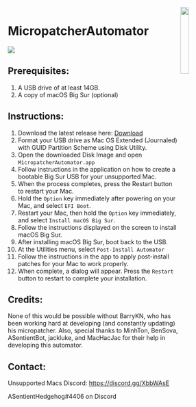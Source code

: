 <img align="right" width=20% src="https://github.com/moosethegoose2213/automator-for-barrykn-micropatcher/raw/main/MicropatcherAutomator/MicropatcherAutomator/Assets.xcassets/AppIcon.appiconset/512.png">

# MicropatcherAutomator

<img src="https://user-images.githubusercontent.com/37860569/103453837-a7810c80-4d10-11eb-82e9-31e1b026482e.png">

## Prerequisites:
1) A USB drive of at least 14GB.
2) A copy of macOS Big Sur (optional)

## Instructions:
1) Download the latest release here: [Download](https://github.com/moosethegoose2213/automator-for-barrykn-micropatcher/releases/download/v2.0/MicropatcherAutomator.dmg)
2) Format your USB drive as Mac OS Extended (Journaled) with GUID Partition Scheme using Disk Utility.
3) Open the downloaded Disk Image and open `MicropatcherAutomator.app`
4) Follow instructions in the application on how to create a bootable Big Sur USB for your unsupported Mac.
5) When the process completes, press the Restart button to restart your Mac.
6) Hold the `Option` key immediately after powering on your Mac, and select `EFI Boot`.
6) Restart your Mac, then hold the `Option` key immediately, and select `Install macOS Big Sur`.
7) Follow the instructions displayed on the screen to install macOS Big Sur.
8) After installing macOS Big Sur, boot back to the USB. 
9) At the Utilities menu, select `Post-Install Automator`
10) Follow the instructions in the app to apply post-install patches for your Mac to work properly. 
11) When complete, a dialog will appear. Press the `Restart` button to restart to complete your installation.

## Credits:
None of this would be possible without BarryKN, who has been working hard at developing (and constantly updating) his micropatcher. Also, special thanks to MinhTon, BenSova, ASentientBot, jackluke, and MacHacJac for their help in developing this automator.

## Contact:
Unsupported Macs Discord: https://discord.gg/XbbWAsE

ASentientHedgehog#4406 on Discord
